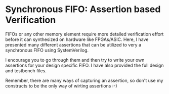 # Synchronous FIFO: Assertion based Verification

FIFOs or any other memory element require more detailed verification effort before it can synthesized on hardware like FPGAs/ASIC.
Here, I have presented many different assertions that can be utilized to very a synchronous FIFO using SystemVerilog.

I encourage you to go through them and then try to write your own assertions for your design specific FIFO. I have also provided the full design and testbench files.

Remember, there are many ways of capturing an assertion, so don't use my constructs to be the only way of wirting assertions :-)
